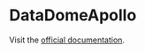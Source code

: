 # DataDomeApollo

Visit the [official documentation](https://docs.datadome.co/docs/sdk-ios-apollo).

